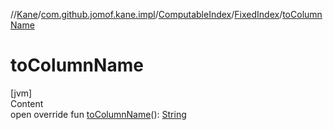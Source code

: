 //[Kane](../../../index.md)/[com.github.jomof.kane.impl](../../index.md)/[ComputableIndex](../index.md)/[FixedIndex](index.md)/[toColumnName](to-column-name.md)



# toColumnName  
[jvm]  
Content  
open override fun [toColumnName](to-column-name.md)(): [String](https://kotlinlang.org/api/latest/jvm/stdlib/kotlin/-string/index.html)  



